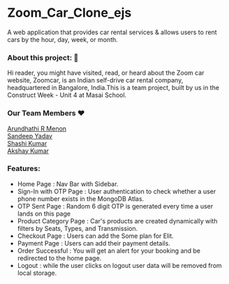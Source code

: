 # Zoom_Car_Clone_ejs
A web application that provides car rental services &amp; allows users to rent cars by the hour, day, week, or month.
<h3>About this project: 🙌</h3>
Hi reader, you might have visited, read, or heard about the Zoom car website, Zoomcar, is an Indian self-drive car rental company, headquartered in Bangalore, India.This is a team project, built by us in the Construct Week - Unit 4 at Masai School.
<h3>Our Team Members ❤️</h3>
   <a href="https://github.com/arundhathi6">Arundhathi R Menon</a><br>
    <a href="https://github.com/arundhathi6">Sandeep Yadav</a><br>
     <a href="https://github.com/arundhathi6">Shashi Kumar</a><br>
      <a href="https://github.com/arundhathi6">Akshay Kumar</a><br>
      <h3>Features:</h3>
      <ul>
            <li>Home Page : Nav Bar with Sidebar.</li>
            <li>Sign-In with OTP Page : User authentication to check whether a user phone number exists in the MongoDB Atlas.</li>
            <li>OTP Sent Page : Random 6 digit OTP is generated every time a user lands on this page</li>
            <li>Product Category Page : Car's products are created dynamically with filters by Seats, Types, and Transmission.</li>
            <li>Checkout Page : Users can add the Some plan for Elit.</li>
            <li>Payment Page : Users can add their payment details.</li>
            <li>Order Successful : You will get an alert for your booking and be redirected to the home page.</li>
            <li>Logout : while the user clicks on logout user data will be removed from local storage.</li></ul>

   

   
    
  
  
    
    
